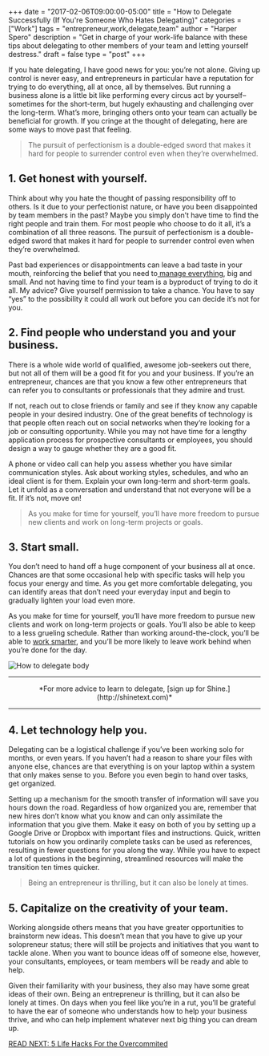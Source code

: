+++
  date = "2017-02-06T09:00:00-05:00"
  title = "How to Delegate Successfully (If You're Someone Who Hates Delegating)"
  categories = ["Work"]
  tags = "entrepreneur,work,delegate,team"
  author = "Harper Spero"
  description = "Get in charge of your work-life balance with these tips about delegating to other members of your team and letting yourself destress."
  draft = false
  type = "post"
+++



<span class="dropcap">I</span>f you hate delegating, I have good news for you: you’re not alone. Giving up control is never easy, and entrepreneurs in particular have a reputation for trying to do everything, all at once, all by themselves. But running a business alone is a little bit like performing every circus act by yourself–sometimes for the short-term, but hugely exhausting and challenging over the long-term. What’s more, bringing others onto your team can actually be beneficial for growth. If you cringe at the thought of delegating, here are some ways to move past that feeling.

> The pursuit of perfectionism is a double-edged sword that makes it hard for people to surrender control even when they’re overwhelmed.


## 1. Get honest with yourself.
Think about why you hate the thought of passing responsibility off to others. Is it due to your perfectionist nature, or have you been disappointed by team members in the past? Maybe you simply don’t have time to find the right people and train them. For most people who choose to do it all, it’s a combination of all three reasons. The pursuit of perfectionism is a double-edged sword that makes it hard for people to surrender control even when they’re overwhelmed. 

Past bad experiences or disappointments can leave a bad taste in your mouth, reinforcing the belief that you need to[ manage everything](http://advice.shinetext.com/articles/4-ways-to-control-your-inner-control-freak/), big and small. And not having time to find your team is a byproduct of trying to do it all. My advice? Give yourself permission to take a chance. You have to say “yes” to the possibility it could all work out before you can decide it’s not for you.

## 2. Find people who understand you and your business.
There is a whole wide world of qualified, awesome job-seekers out there, but not all of them will be a good fit for you and your business. If you’re an entrepreneur, chances are that you know a few other entrepreneurs that can refer you to consultants or professionals that they admire and trust. 

If not, reach out to close friends or family and see if they know any capable people in your desired industry. One of the great benefits of technology is that people often reach out on social networks when they’re looking for a job or consulting opportunity. While you may not have time for a lengthy application process for prospective consultants or employees, you should design a way to gauge whether they are a good fit. 

A phone or video call can help you assess whether you have similar communication styles. Ask about working styles, schedules, and who an ideal client is for them. Explain your own long-term and short-term goals. Let it unfold as a conversation and understand that not everyone will be a fit. If it’s not, move on! 

>  As you make for time for yourself, you’ll have more freedom to pursue new clients and work on long-term projects or goals.

## 3. Start small.
You don’t need to hand off a huge component of your business all at once. Chances are that some occasional help with specific tasks will help you focus your energy and time. As you get more comfortable delegating, you can identify areas that don’t need your everyday input and begin to gradually lighten your load even more. 

As you make for time for yourself, you’ll have more freedom to pursue new clients and work on long-term projects or goals. You’ll also be able to keep to a less grueling schedule. Rather than working around-the-clock, you’ll be able to [work smarter](http://advice.shinetext.com/articles/the-4-best-ways-to-create-structure-in-your-day/), and you’ll be more likely to leave work behind when you’re done for the day. 

![How to delegate body](//images.contentful.com/awpxl2koull4/21xrVynex64SE6KsYykgeo/3ea1ac929c2c26b4c7e8878e7cc63d73/shutterstock_569182933.jpg)

---
<center> *For more advice to learn to delegate, [sign up for Shine.](http://shinetext.com)* </center>

---



## 4. Let technology help you.
Delegating can be a logistical challenge if you’ve been working solo for months, or even years. If you haven’t had a reason to share your files with anyone else, chances are that everything is on your laptop within a system that only makes sense to you. Before you even begin to hand over tasks, get organized. 

Setting up a mechanism for the smooth transfer of information will save you hours down the road. Regardless of how organized you are, remember that new hires don’t know what you know and can only assimilate the information that you give them. Make it easy on both of you by setting up a Google Drive or Dropbox with important files and instructions. Quick, written tutorials on how you ordinarily complete tasks can be used as references, resulting in fewer questions for you along the way. While you have to expect a lot of questions in the beginning, streamlined resources will make the transition ten times quicker.

> Being an entrepreneur is thrilling, but it can also be lonely at times.

## 5. Capitalize on the creativity of your team.
Working alongside others means that you have greater opportunities to brainstorm new ideas. This doesn’t mean that you have to give up your solopreneur status; there will still be projects and initiatives that you want to tackle alone. When you want to bounce ideas off of someone else, however, your consultants, employees, or team members will be ready and able to help. 

Given their familiarity with your business, they also may have some great ideas of their own. Being an entrepreneur is thrilling, but it can also be lonely at times. On days when you feel like you’re in a rut, you’ll be grateful to have the ear of someone who understands how to help your business thrive, and who can help implement whatever next big thing you can dream up. 

[READ NEXT: 5 Life Hacks For the Overcommited
](http://advice.shinetext.com/articles/5-tips-for-the-overcommitted/)

<div class="pubexchange_module" id="pubexchange_below_content" data-pubexchange-module-id="2323"></div>

<script>(function(w, d, s, id) {
  w.PUBX=w.PUBX || {pub: "shine_text", discover: false, lazy: true};
  var js, pjs = d.getElementsByTagName(s)[0];
  if (d.getElementById(id)) return;
  js = d.createElement(s); js.id = id; js.async = true;
  js.src = "//main.pubexchange.com/loader.min.js";
  pjs.parentNode.insertBefore(js, pjs);
}(window, document, "script", "pubexchange-jssdk"));</script>

